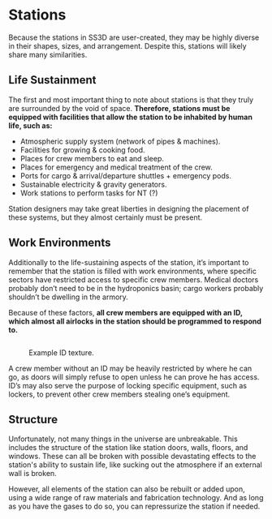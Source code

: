 # Stations

Because the stations in SS3D are user-created, they may be highly diverse in their shapes, sizes, and arrangement. Despite this, stations will likely share many similarities.

## Life Sustainment <img src="https://lh3.googleusercontent.com/Gu82RVgvMEJshQ79i0fFAW66sFtgTQLpF0AfwWAyR1F3l7HRUfMEF4FfTpmX8vjrk_9rxG7ehL-0jjHLnOS2A6S8CC0wLM7EWRi5OGGk5-j8qg-7am-LlKL4CxpPE6MiTQBYwsnmByIs66rAcKTFVw" alt="" data-size="line">

The first and most important thing to note about stations is that they truly are surrounded by the void of space. **Therefore, stations must be equipped with facilities that allow the station to be inhabited by human life, such as:**

* Atmospheric supply system (network of pipes & machines).
* Facilities for growing & cooking food.
* Places for crew members to eat and sleep.
* Places for emergency and medical treatment of the crew.
* Ports for cargo & arrival/departure shuttles + emergency pods.
* Sustainable electricity & gravity generators.
* Work stations to perform tasks for NT (?)

Station designers may take great liberties in designing the placement of these systems, but they almost certainly must be present.

## Work Environments <img src="https://lh3.googleusercontent.com/Gu82RVgvMEJshQ79i0fFAW66sFtgTQLpF0AfwWAyR1F3l7HRUfMEF4FfTpmX8vjrk_9rxG7ehL-0jjHLnOS2A6S8CC0wLM7EWRi5OGGk5-j8qg-7am-LlKL4CxpPE6MiTQBYwsnmByIs66rAcKTFVw" alt="" data-size="line">

Additionally to the life-sustaining aspects of the station, it’s important to remember that the station is filled with work environments, where specific sectors have restricted access to specific crew members. Medical doctors probably don’t need to be in the hydroponics basin; cargo workers probably shouldn’t be dwelling in the armory.

Because of these factors, **all crew members are equipped with an ID, which almost all airlocks in the station should be programmed to respond to.**

<figure><img src="https://lh3.googleusercontent.com/oKdMu6rvKm4dMNOYV83iLXrY7spxFAtAyNphHzBmCF6dtOEYs_X5Y55k571gKGaN8tWrd3Pi2KO_dSh9R8P3ZfBDzvBBCe5y3-5iYAN71j2kraqNbO1hOjgYDnVdpKB5UkwSn1F7n3ZdYxGCBVi1HQ" alt=""><figcaption><p>Example ID texture.</p></figcaption></figure>

A crew member without an ID may be heavily restricted by where he can go, as doors will simply refuse to open unless he can prove he has access. ID’s may also serve the purpose of locking specific equipment, such as lockers, to prevent other crew members stealing one’s equipment.

## Structure <img src="https://lh3.googleusercontent.com/Gu82RVgvMEJshQ79i0fFAW66sFtgTQLpF0AfwWAyR1F3l7HRUfMEF4FfTpmX8vjrk_9rxG7ehL-0jjHLnOS2A6S8CC0wLM7EWRi5OGGk5-j8qg-7am-LlKL4CxpPE6MiTQBYwsnmByIs66rAcKTFVw" alt="" data-size="line">

Unfortunately, not many things in the universe are unbreakable. This includes the structure of the station like station doors, walls, floors, and windows. These can all be broken with possible devastating effects to the station's ability to sustain life, like sucking out the atmosphere if an external wall is broken.&#x20;

However, all elements of the station can also be rebuilt or added upon, using a wide range of raw materials and fabrication technology. And as long as you have the gases to do so, you can repressurize the station if needed.

